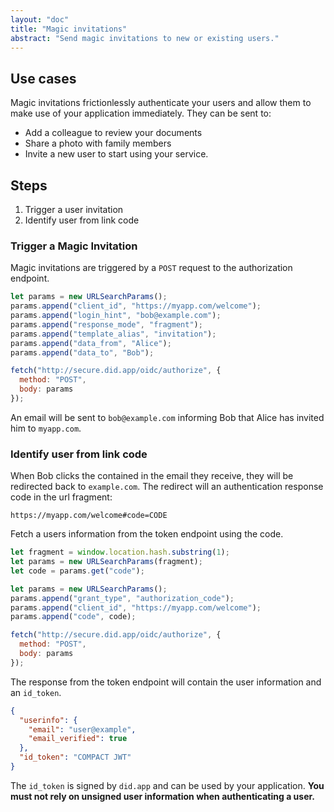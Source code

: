 ```yaml
---
layout: "doc"
title: "Magic invitations"
abstract: "Send magic invitations to new or existing users."
---
```


## Use cases

Magic invitations frictionlessly authenticate your users and allow them to make use of your application immediately.
They can be sent to:

- Add a colleague to review your documents
- Share a photo with family members
- Invite a new user to start using your service.

## Steps

1. Trigger a user invitation
2. Identify user from link code

### Trigger a Magic Invitation

Magic invitations are triggered by a `POST` request to the authorization endpoint.

<!-- ```
curl https://secure.did.app/oidc/authorize
-d client_id=https://myapp.com/welcome
-d login_hint=bob@example.com
-d response_mode=fragment
-d template_alias=invitation
-d data_from=Alice
-d data_to=Bob
``` -->

```js
let params = new URLSearchParams();
params.append("client_id", "https://myapp.com/welcome");
params.append("login_hint", "bob@example.com");
params.append("response_mode", "fragment");
params.append("template_alias", "invitation");
params.append("data_from", "Alice");
params.append("data_to", "Bob");

fetch("http://secure.did.app/oidc/authorize", {
  method: "POST",
  body: params
});
```

An email will be sent to `bob@example.com` informing Bob that Alice has invited him to `myapp.com`.

### Identify user from link code

When Bob clicks the contained in the email they receive, they will be redirected back to `example.com`.
The redirect will an authentication response code in the url fragment:

```
https://myapp.com/welcome#code=CODE
```

Fetch a users information from the token endpoint using the code.

```js
let fragment = window.location.hash.substring(1);
let params = new URLSearchParams(fragment);
let code = params.get("code");

let params = new URLSearchParams();
params.append("grant_type", "authorization_code");
params.append("client_id", "https://myapp.com/welcome");
params.append("code", code);

fetch("http://secure.did.app/oidc/authorize", {
  method: "POST",
  body: params
});
```

The response from the token endpoint will contain the user information and an `id_token`.

```json
{
  "userinfo": {
    "email": "user@example",
    "email_verified": true
  },
  "id_token": "COMPACT JWT"
}
```

The `id_token` is signed by `did.app` and can be used by your application.
**You must not rely on unsigned user information when authenticating a user.**
